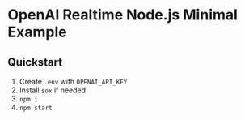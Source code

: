# OpenAI Realtime Node.js Minimal Example

## Quickstart

1. Create `.env` with `OPENAI_API_KEY`
2. Install `sox` if needed
3. `npm i`
4. `npm start`
